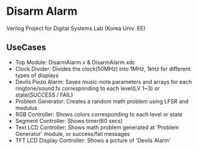 # Disarm Alarm
Verilog Project for Digital Systems Lab (Korea Univ. EE)

## UseCases
- Top Module: DisarmAlarm.v & DisarmAlarm.xdc
- Clock Divider: Divides the clock(50MHz) into 1MHz, 1kHz for different types of displays
- Devils Piezo Alarm: Saves music-note parameters and arrays for each ringtone/sound fx corresponding to each level(LV 1~3) or state(SUCCESS / FAIL)
- Problem Generator: Creates a random math problem using LFSR and modulus
- RGB Controller: Shows colors corresponding to each level or state
- Segment Controller: Shows timer(60 secs)
- Text LCD Controller: Shows math problem generated at 'Problem Generator' module, or success/fail messages
- TFT LCD Display Controller: Shows a picture of 'Devils Alarm'
